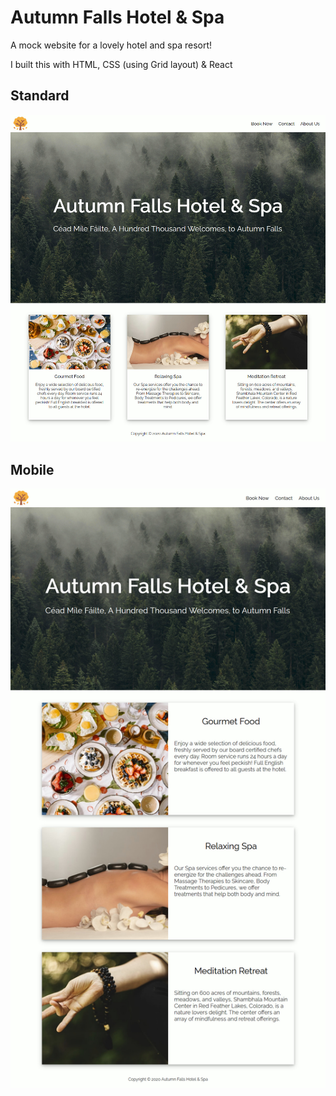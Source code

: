 # Autumn Falls Hotel & Spa

A mock website for a lovely hotel and spa resort!

I built this with HTML, CSS (using Grid layout) & React

## Standard

![](screenshot/screenshot-autumn-falls.jpg)

## Mobile

![](screenshot/screenshot-autumn-falls-1280.jpg)